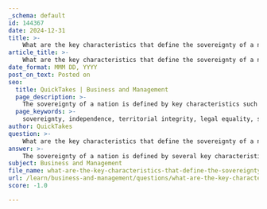 ```yaml
---
_schema: default
id: 144367
date: 2024-12-31
title: >-
    What are the key characteristics that define the sovereignty of a nation?
article_title: >-
    What are the key characteristics that define the sovereignty of a nation?
date_format: MMM DD, YYYY
post_on_text: Posted on
seo:
  title: QuickTakes | Business and Management
  page_description: >-
    The sovereignty of a nation is defined by key characteristics such as independence, territorial integrity, legal equality, self-governance, international recognition, capacity to enter agreements, supreme authority, and popular sovereignty, which establish its authority and autonomy in the international system.
  page_keywords: >-
    sovereignty, independence, territorial integrity, legal equality, self-governance, international recognition, treaties, supreme authority, popular sovereignty
author: QuickTakes
question: >-
    What are the key characteristics that define the sovereignty of a nation?
answer: >-
    The sovereignty of a nation is defined by several key characteristics that establish its authority and independence in the international system. Here are the primary characteristics that define the sovereignty of a nation:\n\n1. **Independence**: A sovereign state operates independently and is free from external control. This means that it has the authority to make its own decisions without interference from other states or international entities.\n\n2. **Territorial Integrity**: Sovereignty includes the control over a defined geographical area. A nation must have recognized borders within which it exercises its authority and governance.\n\n3. **Legal Equality**: In the context of international law, a sovereign state enjoys full legal equality with other states. This principle ensures that all states, regardless of size or power, have the same rights and responsibilities under international law.\n\n4. **Self-Governance**: A sovereign nation has the power to govern itself, which includes the ability to establish its own political, economic, and social systems. This self-governance is a fundamental aspect of sovereignty, allowing the state to create laws and policies that reflect the will of its people.\n\n5. **International Recognition**: For a state to be considered sovereign, it must be recognized as such by other nations. This recognition is crucial for establishing diplomatic relations and entering into agreements with other states.\n\n6. **Capacity to Enter Agreements**: A sovereign state has the authority to enter into treaties and agreements with other nations. This capacity is essential for engaging in international relations and participating in global governance.\n\n7. **Supreme Authority**: Sovereignty encompasses the supreme power exercised over the state's own members. This includes the ability to enforce laws, maintain order, and provide for the welfare of its citizens.\n\n8. **Popular Sovereignty**: In many modern democracies, the concept of popular sovereignty is significant, where the authority of the state is derived from the consent of the governed. This principle emphasizes the importance of democratic structures and respect for human rights within the framework of sovereignty.\n\nThese characteristics collectively define the sovereignty of a nation, establishing its role and authority in the global political landscape. Understanding these elements is crucial for analyzing the dynamics of international relations and the interactions between states.
subject: Business and Management
file_name: what-are-the-key-characteristics-that-define-the-sovereignty-of-a-nation.md
url: /learn/business-and-management/questions/what-are-the-key-characteristics-that-define-the-sovereignty-of-a-nation
score: -1.0

---
```


&nbsp;